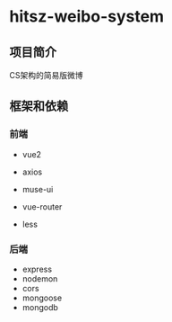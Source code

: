 # hitsz-weibo-system

## 项目简介

CS架构的简易版微博

## 框架和依赖

### 前端

- vue2

- axios
- muse-ui
- vue-router
- less

### 后端

- express
- nodemon
- cors
- mongoose
- mongodb

